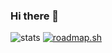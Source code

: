 ### Hi there 👋

<!--
**sergey030902/sergey030902** is a ✨ _special_ ✨ repository because its `README.md` (this file) appears on your GitHub profile.

Here are some ideas to get you started:

- 🔭 I’m currently working on ...
- 🌱 I’m currently learning ...
- 👯 I’m looking to collaborate on ...
- 🤔 I’m looking for help with ...
- 💬 Ask me about ...
- 📫 How to reach me: ...
- 😄 Pronouns: ...
- ⚡ Fun fact: ...
-->
![stats](https://github-readme-stats.vercel.app/api?username=sergey030902&show_icons=true&bg_color=00000000)
<a href="https://roadmap.sh"><img src="https://api.roadmap.sh/v1-badge/wide/64bfa25f263b0aea1d9c3250?variant=light" alt="roadmap.sh"/></a>
